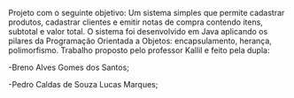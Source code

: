 Projeto com o seguinte objetivo: Um sistema
simples que permite cadastrar produtos, cadastrar clientes e emitir notas de compra contendo
itens, subtotal e valor total. O sistema foi desenvolvido em  Java aplicando os pilares da
Programação Orientada a Objetos: encapsulamento, herança, polimorfismo.
Trabalho proposto pelo professor Kallil e feito pela dupla:


-Breno Alves Gomes dos Santos;

-Pedro Caldas de Souza Lucas Marques;
